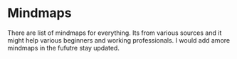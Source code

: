 # Mindmaps

There are list of mindmaps for everything. Its from various sources and it might help various beginners and working professionals. 
I would add amore mindmaps in the fufutre stay updated.
